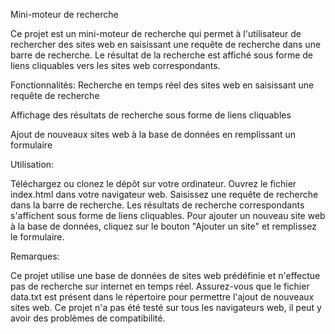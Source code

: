 Mini-moteur de recherche

Ce projet est un mini-moteur de recherche qui permet à l'utilisateur de rechercher des sites web en saisissant une requête de recherche dans une barre de recherche. Le résultat de la recherche est affiché sous forme de liens cliquables vers les sites web correspondants.

Fonctionnalités:
Recherche en temps réel des sites web en saisissant une requête de recherche

Affichage des résultats de recherche sous forme de liens cliquables

Ajout de nouveaux sites web à la base de données en remplissant un formulaire

Utilisation:

Téléchargez ou clonez le dépôt sur votre ordinateur.
Ouvrez le fichier index.html dans votre navigateur web.
Saisissez une requête de recherche dans la barre de recherche.
Les résultats de recherche correspondants s'affichent sous forme de liens cliquables.
Pour ajouter un nouveau site web à la base de données, cliquez sur le bouton "Ajouter un site" et remplissez le formulaire.

Remarques:

Ce projet utilise une base de données de sites web prédéfinie et n'effectue pas de recherche sur internet en temps réel.
Assurez-vous que le fichier data.txt est présent dans le répertoire pour permettre l'ajout de nouveaux sites web.
Ce projet n'a pas été testé sur tous les navigateurs web, il peut y avoir des problèmes de compatibilité.
